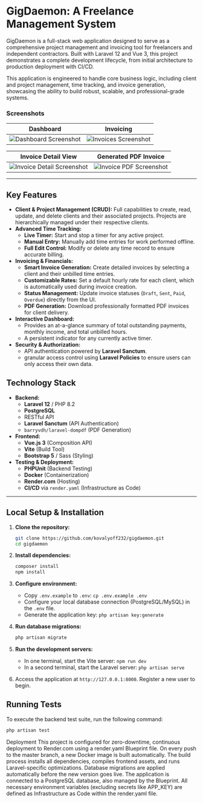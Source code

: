# GigDaemon: A Freelance Management System

GigDaemon is a full-stack web application designed to serve as a comprehensive project management and invoicing tool for freelancers and independent contractors. Built with Laravel 12 and Vue 3, this project demonstrates a complete development lifecycle, from initial architecture to production deployment with CI/CD.

This application is engineered to handle core business logic, including client and project management, time tracking, and invoice generation, showcasing the ability to build robust, scalable, and professional-grade systems.

### Screenshots

| Dashboard | Invoicing |
| :---: | :---: |
| ![Dashboard Screenshot](link_to_dashboard_screenshot.png) | ![Invoices Screenshot](link_to_invoices_screenshot.png) |

| Invoice Detail View | Generated PDF Invoice |
| :---: | :---: |
| ![Invoice Detail Screenshot](link_to_invoice_detail_screenshot.png) | ![Invoice PDF Screenshot](link_to_invoice_pdf_screenshot.png) |

---

## Key Features

*   **Client & Project Management (CRUD):** Full capabilities to create, read, update, and delete clients and their associated projects. Projects are hierarchically managed under their respective clients.
*   **Advanced Time Tracking:**
    *   **Live Timer:** Start and stop a timer for any active project.
    *   **Manual Entry:** Manually add time entries for work performed offline.
    *   **Full Edit Control:** Modify or delete any time record to ensure accurate billing.
*   **Invoicing & Financials:**
    *   **Smart Invoice Generation:** Create detailed invoices by selecting a client and their unbilled time entries.
    *   **Customizable Rates:** Set a default hourly rate for each client, which is automatically used during invoice creation.
    *   **Status Management:** Update invoice statuses (`Draft`, `Sent`, `Paid`, `Overdue`) directly from the UI.
    *   **PDF Generation:** Download professionally formatted PDF invoices for client delivery.
*   **Interactive Dashboard:**
    *   Provides an at-a-glance summary of total outstanding payments, monthly income, and total unbilled hours.
    *   A persistent indicator for any currently active timer.
*   **Security & Authorization:**
    *   API authentication powered by **Laravel Sanctum**.
    *    granular access control using **Laravel Policies** to ensure users can only access their own data.

## Technology Stack

*   **Backend:**
    *   **Laravel 12** / PHP 8.2
    *   **PostgreSQL**
    *   RESTful API
    *   **Laravel Sanctum** (API Authentication)
    *   `barryvdh/laravel-dompdf` (PDF Generation)
*   **Frontend:**
    *   **Vue.js 3** (Composition API)
    *   **Vite** (Build Tool)
    *   **Bootstrap 5** / Sass (Styling)
*   **Testing & Deployment:**
    *   **PHPUnit** (Backend Testing)
    *   **Docker** (Containerization)
    *   **Render.com** (Hosting)
    *   **CI/CD** via `render.yaml` (Infrastructure as Code)

---

## Local Setup & Installation

1.  **Clone the repository:**
    ```bash
    git clone https://github.com/kovalyoff232/gigdaemon.git
    cd gigdaemon
    ```

2.  **Install dependencies:**
    ```bash
    composer install
    npm install
    ```

3.  **Configure environment:**
    *   Copy `.env.example` to `.env`: `cp .env.example .env`
    *   Configure your local database connection (PostgreSQL/MySQL) in the `.env` file.
    *   Generate the application key: `php artisan key:generate`

4.  **Run database migrations:**
    ```bash
    php artisan migrate
    ```

5.  **Run the development servers:**
    *   In one terminal, start the Vite server: `npm run dev`
    *   In a second terminal, start the Laravel server: `php artisan serve`

6.  Access the application at `http://127.0.0.1:8000`. Register a new user to begin.

## Running Tests



To execute the backend test suite, run the following command:

```bash
php artisan test
```

Deployment
This project is configured for zero-downtime, continuous deployment to Render.com using a render.yaml Blueprint file.
On every push to the master branch, a new Docker image is built automatically.
The build process installs all dependencies, compiles frontend assets, and runs Laravel-specific optimizations.
Database migrations are applied automatically before the new version goes live.
The application is connected to a PostgreSQL database, also managed by the Blueprint.
All necessary environment variables (excluding secrets like APP_KEY) are defined as Infrastructure as Code within the render.yaml file.